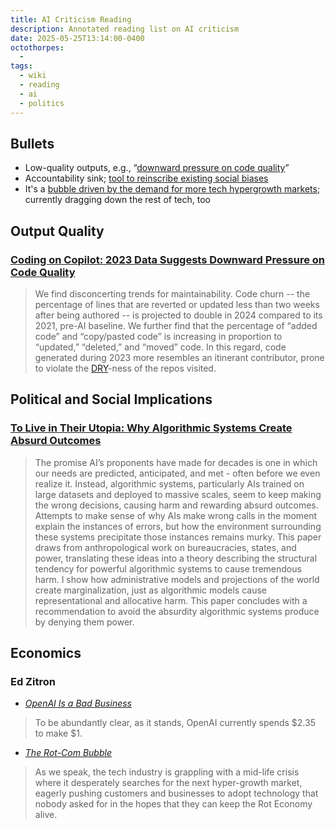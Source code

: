 ```yaml
---
title: AI Criticism Reading
description: Annotated reading list on AI criticism
date: 2025-05-25T13:14:00-0400
octothorpes:
  - 
tags:
  - wiki
  - reading
  - ai
  - politics
---
```


## Bullets
- Low-quality outputs, e.g., “[downward pressure on code quality](#coding-on-copilot%3A-2023-data-suggests-downward-pressure-on-code-quality)”
- Accountability sink; [tool to reinscribe existing social biases](#to-live-in-their-utopia%3A-why-algorithmic-systems-create-absurd-outcomes)
- It's a [bubble driven by the demand for more tech hypergrowth markets](#economics); currently dragging down the rest of tech, too
<!-- - Concentrates control over computation: models take a huge amount of computational power to train and run; inflates demand for cloud computing infrastructure
- Invisible labor: classification, labeling, RLHF
- At the top, driven by a desire to replace workers or have a bargaining chip to use against us
- Environmental impact: missed and stretched climate goals, reopening coal plants
- The model itself is a product built on stolen labor; not just about whether the output is similar to a human learning from other art -->

## Output Quality

### [Coding on Copilot: 2023 Data Suggests Downward Pressure on Code Quality](https://www.gitclear.com/coding_on_copilot_data_shows_ais_downward_pressure_on_code_quality)

> We find disconcerting trends for maintainability. Code churn -- the percentage of lines that are reverted or updated less than two weeks after being authored -- is projected to double in 2024 compared to its 2021, pre-AI baseline. We further find that the percentage of “added code” and “copy/pasted code” is increasing in proportion to “updated,” “deleted,” and “moved” code. In this regard, code generated during 2023 more resembles an itinerant contributor, prone to violate the [DRY](https://en.wikipedia.org/wiki/Don%27t_repeat_yourself)-ness of the repos visited.

## Political and Social Implications

### [To Live in Their Utopia: Why Algorithmic Systems Create Absurd Outcomes](https://ali-alkhatib.com/research#utopia)

> The promise AI’s proponents have made for decades is one in which our needs are predicted, anticipated, and met - often before we even realize it. Instead, algorithmic systems, particularly AIs trained on large datasets and deployed to massive scales, seem to keep making the wrong decisions, causing harm and rewarding absurd outcomes. Attempts to make sense of why AIs make wrong calls in the moment explain the instances of errors, but how the environment surrounding these systems precipitate those instances remains murky. This paper draws from anthropological work on bureaucracies, states, and power, translating these ideas into a theory describing the structural tendency for powerful algorithmic systems to cause tremendous harm. I show how administrative models and projections of the world create marginalization, just as algorithmic models cause representational and allocative harm. This paper concludes with a recommendation to avoid the absurdity algorithmic systems produce by denying them power.

## Economics

### Ed Zitron
- [*OpenAI Is a Bad Business*](https://www.wheresyoured.at/oai-business/)

> To be abundantly clear, as it stands, OpenAI currently spends $2.35 to make $1.

- [*The Rot-Com Bubble*](https://www.wheresyoured.at/rotcombubble/)

> As we speak, the tech industry is grappling with a mid-life crisis where it desperately searches for the next hyper-growth market, eagerly pushing customers and businesses to adopt technology that nobody asked for in the hopes that they can keep the Rot Economy alive.